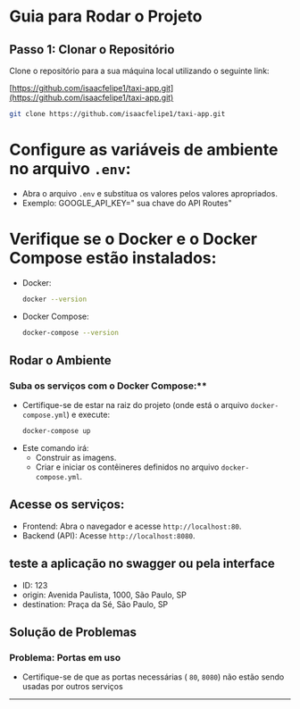 # Guia para Rodar o Projeto

## Passo 1: Clonar o Repositório
Clone o repositório para a sua máquina local utilizando o seguinte link:

[https://github.com/isaacfelipe1/taxi-app.git](https://github.com/isaacfelipe1/taxi-app.git)

```bash
git clone https://github.com/isaacfelipe1/taxi-app.git
```

# Configure as variáveis de ambiente no arquivo `.env`:
   - Abra o arquivo `.env` e substitua os valores pelos valores apropriados.
   - Exemplo:
     GOOGLE_API_KEY=" sua chave do  API Routes"
# Verifique se o Docker e o Docker Compose estão instalados:
   - Docker:
     ```bash
     docker --version
     ```
   - Docker Compose:
     ```bash
     docker-compose --version
     ```
## Rodar o Ambiente

### Suba os serviços com o Docker Compose:**
   - Certifique-se de estar na raiz do projeto (onde está o arquivo `docker-compose.yml`) e execute:
     ```bash
     docker-compose up
     ```
   - Este comando irá:
     - Construir as imagens.
     - Criar e iniciar os contêineres definidos no arquivo `docker-compose.yml`.

## Acesse os serviços:
   - Frontend: Abra o navegador e acesse `http://localhost:80`.
   - Backend (API): Acesse `http://localhost:8080`.
## teste a aplicação no swagger ou pela interface
   
  - ID: 123
  - origin: Avenida Paulista, 1000, São Paulo, SP
  - destination: Praça da Sé, São Paulo, SP

## Solução de Problemas

### Problema: Portas em uso 
   - Certifique-se de que as portas necessárias ( `80`, `8080`) não estão sendo usadas por outros serviços
  

---